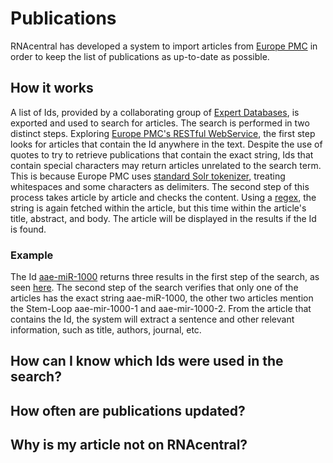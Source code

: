 
# Publications

RNAcentral has developed a system to import articles from [Europe PMC](https://europepmc.org) in order to keep the 
list of publications as up-to-date as possible. 

## How it works

A list of Ids, provided by a collaborating group of [Expert Databases](/expert-databases), is exported and used to 
search for articles. The search is performed in two distinct steps. 
Exploring [Europe PMC's RESTful WebService](https://europepmc.org/RestfulWebService), the first step looks for articles 
that contain the Id anywhere in the text. Despite the use of quotes to try to retrieve publications that contain the 
exact string, Ids that contain special characters may return articles unrelated to the search term. This is because 
Europe PMC uses [standard Solr tokenizer](https://solr.apache.org/guide/6_6/tokenizers.html#Tokenizers-StandardTokenizer), 
treating whitespaces and some characters as delimiters. The second step of this process takes article by article and 
checks the content. Using a [regex](https://en.wikipedia.org/wiki/Regular_expression), the string is again fetched 
within the article, but this time within the article's title, abstract, and body. The article will be displayed in the 
results if the Id is found.

### Example

The Id [aae-miR-1000](https://www.mirbase.org/cgi-bin/mature.pl?acc=MIMAT0014297) returns three results in the first 
step of the search, as seen [here](https://europepmc.org/search?query=%22aae-miR-1000%22%20AND%20%22rna%22%20AND%20IN_EPMC%3AY%20AND%20OPEN_ACCESS%3AY%20AND%20NOT%20SRC%3APPR).
The second step of the search verifies that only one of the articles has the exact string aae-miR-1000, the other two 
articles mention the Stem-Loop aae-mir-1000-1 and aae-mir-1000-2. From the article that contains the Id, the system
will extract a sentence and other relevant information, such as title, authors, journal, etc.

## How can I know which Ids were used in the search?

## How often are publications updated?

## Why is my article not on RNAcentral?
